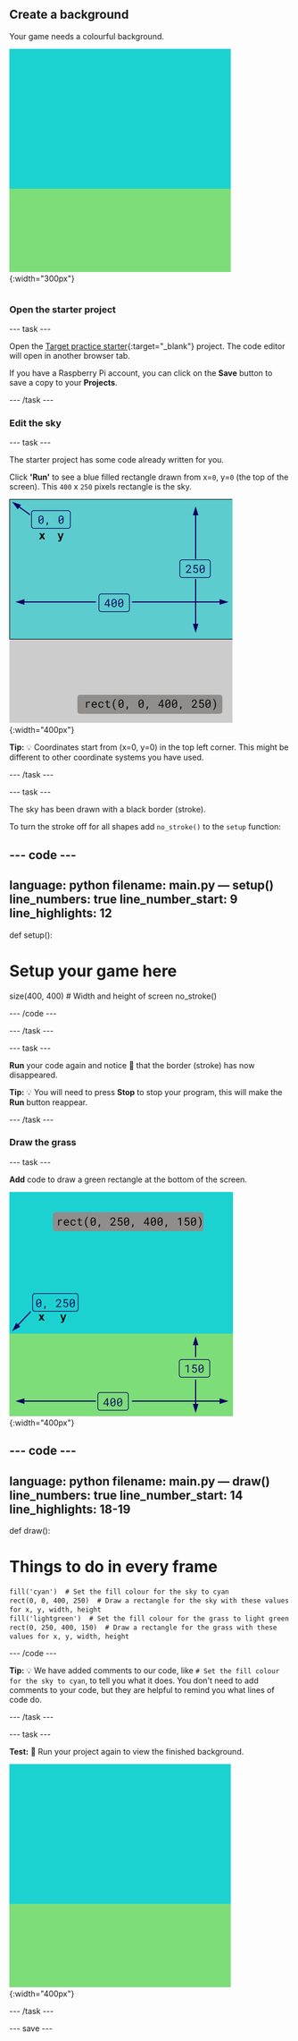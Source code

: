 ## Create a background

<div style="display: flex; flex-wrap: wrap">
<div style="flex-basis: 200px; flex-grow: 1; margin-right: 15px;">
Your game needs a colourful background.
</div>
<div>

![The output area with a sky-coloured rectangle above a grass-coloured rectangle to create the background.](images/background.png){:width="300px"}

</div>
</div>

### Open the starter project

--- task ---

Open the [Target practice starter](https://editor.raspberrypi.org/en/projects/target-practice-starter){:target="_blank"} project. The code editor will open in another browser tab.

If you have a Raspberry Pi account, you can click on the **Save** button to save a copy to your **Projects**.

--- /task ---

### Edit the sky

--- task ---

The starter project has some code already written for you. 

Click **'Run'** to see a blue filled rectangle drawn from x=`0`, y=`0` (the top of the screen). This `400` x `250` pixels rectangle is the sky. 

![A blue rectangle with a black border around it, above a grey rectangle. The top left corner of the canvas is marked as x=0, y=0 this is the origin of the rectangle. The width is highlighted as 400 and the height as 250. The code rect(0, 0, 400, 250) is shown.](images/sky_stroke.png){:width="400px"}

**Tip:** 💡 Coordinates start from (x=0, y=0) in the top left corner. This might be different to other coordinate systems you have used. 

--- /task ---

--- task ---

The sky has been drawn with a black border (stroke). 

To turn the stroke off for all shapes add `no_stroke()` to the `setup` function:

--- code ---
---
language: python
filename: main.py — setup()
line_numbers: true
line_number_start: 9
line_highlights: 12
---
def setup():
# Setup your game here
  size(400, 400)  # Width and height of screen
  no_stroke()

--- /code ---

--- /task ---

--- task ---

**Run** your code again and notice 👀 that the border (stroke) has now disappeared.

**Tip:** 💡 You will need to press **Stop** to stop your program, this will make the **Run** button reappear. 

--- /task ---

### Draw the grass

--- task ---

**Add** code to draw a green rectangle at the bottom of the screen.

![The output area with a sky-coloured rectangle above a grass-coloured rectangle to create the background. The top left corner of the rectangle is marked as x=0, y=250 this is the origin of the rectangle. The width is highlighted as 400 and the height as 150. The code rect(0, 250, 400, 150) is shown.](images/green-grass.png){:width="400px"}

--- code ---
---
language: python
filename: main.py — draw()
line_numbers: true
line_number_start: 14
line_highlights: 18-19
---
def draw():
# Things to do in every frame
    fill('cyan')  # Set the fill colour for the sky to cyan
    rect(0, 0, 400, 250)  # Draw a rectangle for the sky with these values for x, y, width, height
    fill('lightgreen')  # Set the fill colour for the grass to light green
    rect(0, 250, 400, 150)  # Draw a rectangle for the grass with these values for x, y, width, height

--- /code ---

**Tip:** 💡 We have added comments to our code, like `# Set the fill colour for the sky to cyan`, to tell you what it does. You don't need to add comments to your code, but they are helpful to remind you what lines of code do.

--- /task ---

--- task ---

**Test:** 🔄 Run your project again to view the finished background. 

![The output area with a sky-coloured rectangle above a grass-coloured rectangle to create the background.](images/background.png){:width="400px"}

--- /task ---

--- save ---